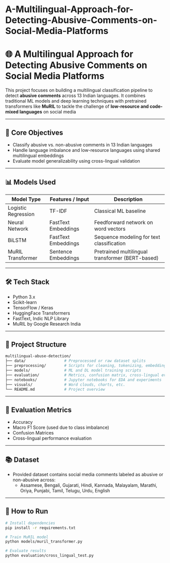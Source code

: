 # A-Multilingual-Approach-for-Detecting-Abusive-Comments-on-Social-Media-Platforms
# 🌐 A Multilingual Approach for Detecting Abusive Comments on Social Media Platforms

This project focuses on building a multilingual classification pipeline to detect **abusive comments** across 13 Indian languages. It combines traditional ML models and deep learning techniques with pretrained transformers like **MuRIL** to tackle the challenge of **low-resource and code-mixed languages** on social media

---

## 🧠 Core Objectives

- Classify abusive vs. non-abusive comments in 13 Indian languages
- Handle language imbalance and low-resource languages using shared multilingual embeddings
- Evaluate model generalizability using cross-lingual validation

---

## 📊 Models Used

| Model Type       | Features / Input            | Description                              |
|------------------|-----------------------------|------------------------------------------|
| Logistic Regression | TF-IDF                     | Classical ML baseline                    |
| Neural Network   | FastText Embeddings         | Feedforward network on word vectors      |
| BiLSTM           | FastText Embeddings         | Sequence modeling for text classification |
| MuRIL Transformer| Sentence Embeddings         | Pretrained multilingual transformer (BERT-based) |

---

## 🛠️ Tech Stack

- Python 3.x
- Scikit-learn
- TensorFlow / Keras
- HuggingFace Transformers
- FastText, Indic NLP Library
- MuRIL by Google Research India

---

## 📁 Project Structure

```bash
multilingual-abuse-detection/
├── data/                 # Preprocessed or raw dataset splits
├── preprocessing/        # Scripts for cleaning, tokenizing, embedding
├── models/               # ML and DL model training scripts
├── evaluation/           # Metrics, confusion matrix, cross-lingual eval
├── notebooks/            # Jupyter notebooks for EDA and experiments
├── visuals/              # Word clouds, charts, etc.
└── README.md             # Project overview
```

---

## 🧪 Evaluation Metrics

- Accuracy
- Macro F1 Score (used due to class imbalance)
- Confusion Matrices
- Cross-lingual performance evaluation

---

## 📚 Dataset

- Provided dataset contains social media comments labeled as abusive or non-abusive across:
  - Assamese, Bengali, Gujarati, Hindi, Kannada, Malayalam, Marathi, Oriya, Punjabi, Tamil, Telugu, Urdu, English

---

## 🚀 How to Run

```bash
# Install dependencies
pip install -r requirements.txt

# Train MuRIL model
python models/muril_transformer.py

# Evaluate results
python evaluation/cross_lingual_test.py

